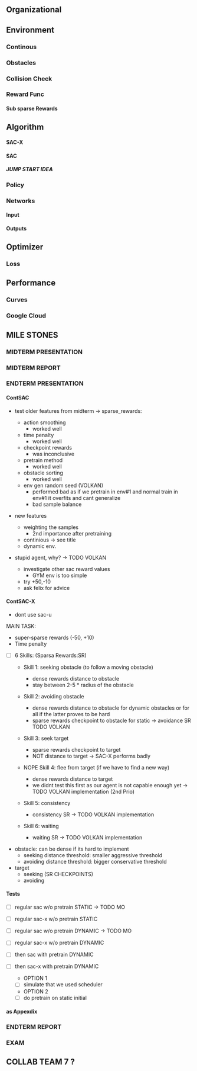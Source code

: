 
## Organizational

## Environment

### Continous
### Obstacles

### Collision Check


### Reward Func

#### Sub sparse Rewards
  
## Algorithm
#### SAC-X


#### SAC


##### JUMP START IDEA

### Policy
### Networks
#### Input

#### Outputs

## Optimizer 
### Loss
## Performance 

### Curves 


### Google Cloud 


## MILE STONES



### MIDTERM PRESENTATION

### MIDTERM REPORT


### ENDTERM PRESENTATION

#### ContSAC
- test older features from midterm -> sparse_rewards:
  - action smoothing
    - worked well 
  - time penalty
    - worked well
  - checkpoint rewards
    - was inconclusive
  - pretrain method
    - worked well
  - obstacle sorting
    - worked well 
  - env gen random seed (VOLKAN)
    - performed bad as if we pretrain in env#1 and normal train in env#1 it overfits and cant generalize
    - bad sample balance 

- new features
  - weighting the samples 
    - 2nd importance after pretraining  
  - continious -> see title
  - dynamic env.

- stupid agent, why? -> TODO VOLKAN
  - investigate other sac reward values
    - GYM env is too simple
  - try +50,-10
  - ask felix for advice

#### ContSAC-X

- dont use sac-u

MAIN TASK:
- super-sparse rewards (-50, +10)
- Time penalty

- [ ] 6 Skills: (Sparsa Rewards:SR)

  - Skill 1: seeking obstacle (to follow a moving obstacle)
    - dense rewards distance to obstacle
    - stay between 2-5 * radius of the obstacle

  - Skill 2: avoiding obstacle 
    - dense rewards distance to obstacle for dynamic obstacles or for all if the latter proves to be hard
    - sparse rewards checkpoint to obstacle for static -> avoidance SR TODO VOLKAN
  
  - Skill 3: seek target 
    - sparse rewards checkpoint to target
    - NOT distance to target -> SAC-X performs badly
  
  - NOPE Skill 4: flee from target (if we have to find a new way)
    - dense rewards distance to target
    - we didnt test this first as our agent is not capable enough yet -> TODO VOLKAN implementation (2nd Prio)
 
  - Skill 5: consistency 
    - consistency SR -> TODO VOLKAN implementation
 
  - Skill 6: waiting 
    - waiting SR -> TODO VOLKAN implementation

- obstacle: can be dense if its hard to implement 
  - seeking distance threshold: smaller aggressive threshold
  - avoiding distance threshold: bigger conservative threshold
- target 
  - seeking (SR CHECKPOINTS)
  - avoiding

#### Tests
- [ ] regular sac w/o pretrain STATIC -> TODO MO
- [ ] regular sac-x w/o pretrain STATIC 

- [ ] regular sac w/o pretrain DYNAMIC -> TODO MO
- [ ] regular sac-x w/o pretrain DYNAMIC

- [ ] then sac with pretrain DYNAMIC
- [ ] then sac-x with pretrain DYNAMIC
  - OPTION 1
  - [ ] simulate that we used scheduler
  - OPTION 2
  - [ ] do pretrain on static initial 

#### as Appexdix

### ENDTERM REPORT


### EXAM


## COLLAB TEAM 7 ?

